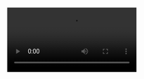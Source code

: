 ![My Image](https://github.com/ramparshad/calling_app/blob/5f32a712057e8fa0ee832c31f78a66cacae198c2/loading1.mp4)
